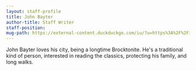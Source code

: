 ```yaml
---
layout: staff-profile
title: John Bayter
author-title: Staff Writer
staff-position: 
mug-path: https://external-content.duckduckgo.com/iu/?u=https%3A%2F%2Fimprimis.hillsdale.edu%2Fwp-content%2Fuploads%2F1974%2F02%2FStack-of-Old-Newspapers.jpg&f=1&nofb=1&ipt=ca0d9786e63f70d482c378382dc08e047b69768e1a7d58338a83aa0bd00b1eaa&ipo=images
---
```

<p class="About">John Bayter loves his city, being a longtime Brocktonite. He's a traditional kind of person, interested in reading the classics, protecting his family, and long walks.</p>
